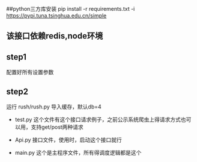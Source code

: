 ##python三方库安装
pip install -r requirements.txt -i https://pypi.tuna.tsinghua.edu.cn/simple
## 该接口依赖redis,node环境
## step1
配置好所有设置参数
## step2 
运行 rush/rush.py 导入缓存，默认db=4

- test.py 这个文件有这个接口请求例子，之前公示系统爬虫上得请求方式也可以用，支持get/post两种请求

- Api.py 接口文件，使用时，启动这个接口就行

- main.py 这个是主程序文件，所有得调度逻辑都是这个












